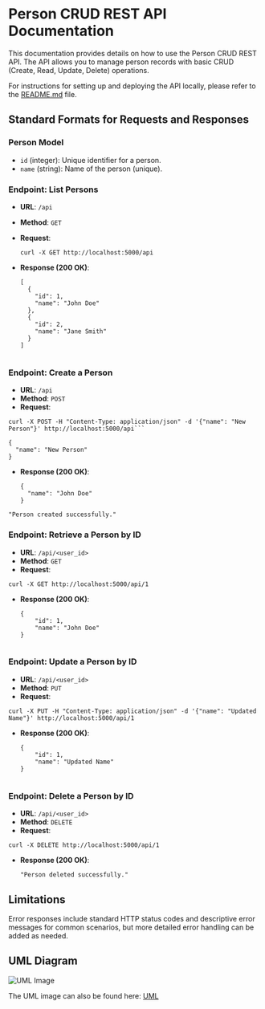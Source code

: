 # Person CRUD REST API Documentation

This documentation provides details on how to use the Person CRUD REST API. The API allows you to manage person records with basic CRUD (Create, Read, Update, Delete) operations.

For instructions for setting up and deploying the API locally, please refer to the [README.md](https://github.com/iamprecieee/person-crud-api/blob/main/README.md) file.

## Standard Formats for Requests and Responses

### Person Model

- `id` (integer): Unique identifier for a person.
- `name` (string): Name of the person (unique).


### Endpoint: List Persons

- **URL**: `/api`
- **Method**: `GET`
- **Request**:

    ```
  curl -X GET http://localhost:5000/api
    ```

- **Response (200 OK)**:

  ```
  [
    {
      "id": 1,
      "name": "John Doe"
    },
    {
      "id": 2,
      "name": "Jane Smith"
    }
  ]


### Endpoint: Create a Person

- **URL**: `/api`
- **Method**: `POST`
- **Request**:

```
curl -X POST -H "Content-Type: application/json" -d '{"name": "New Person"}' http://localhost:5000/api```

```
    {
      "name": "New Person"
    }

- **Response (200 OK)**:

  ```
  {
    "name": "John Doe"
  }
  ```

```"Person created successfully."```


### Endpoint: Retrieve a Person by ID

- **URL**: `/api/<user_id>`
- **Method**: `GET`
- **Request**:

```
curl -X GET http://localhost:5000/api/1
```

- **Response (200 OK)**:

  ```
  {
      "id": 1,
      "name": "John Doe"
  }


### Endpoint: Update a Person by ID

- **URL**: `/api/<user_id>`
- **Method**: `PUT`
- **Request**:

```
curl -X PUT -H "Content-Type: application/json" -d '{"name": "Updated Name"}' http://localhost:5000/api/1
```

- **Response (200 OK)**:

  ```
  {
      "id": 1,
      "name": "Updated Name"
  }


### Endpoint: Delete a Person by ID

- **URL**: `/api/<user_id>`
- **Method**: `DELETE`
- **Request**:

```
curl -X DELETE http://localhost:5000/api/1
```

- **Response (200 OK)**:
  
  ```"Person deleted successfully."```



## Limitations

Error responses include standard HTTP status codes and descriptive error messages for common scenarios, but more detailed error handling can be added as needed.


## UML Diagram

![UML Image](https://github.com/iamprecieee/person-crud-api/blob/main/person_crud_UML.png)

The UML image can also be found here:
[UML](http://scssr.tech/uml)
